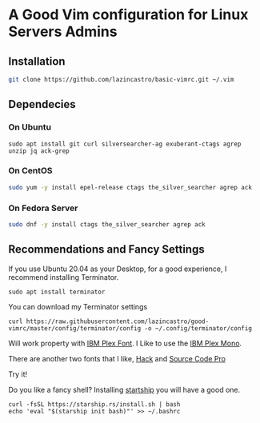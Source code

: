 # A Good Vim configuration for Linux Servers Admins

## Installation

```bash
git clone https://github.com/lazincastro/basic-vimrc.git ~/.vim
```

## Dependecies
### On Ubuntu
```shell
sudo apt install git curl silversearcher-ag exuberant-ctags agrep unzip jq ack-grep 
```
### On CentOS
```bash
sudo yum -y install epel-release ctags the_silver_searcher agrep ack
```
### On Fedora Server
```bash
sudo dnf -y install ctags the_silver_searcher agrep ack
```

## Recommendations and Fancy Settings

If you use Ubuntu 20.04 as your Desktop, for a good experience, I recommend installing Terminator.
```shell
sudo apt install terminator
```

You can download my Terminator settings

```shell
curl https://raw.githubusercontent.com/lazincastro/good-vimrc/master/config/terminator/config -o ~/.config/terminator/config
```

Will work property with [IBM Plex Font](https://github.com/IBM/plex). I Like to use the [IBM Plex Mono](https://github.com/IBM/plex/tree/master/IBM-Plex-Mono/fonts/complete/ttf).

There are another two fonts that I like, [Hack](https://sourcefoundry.org/hack/) and [Source Code Pro](https://adobe-fonts.github.io/source-code-pro/)

Try it!

Do you like a fancy shell? Installing [startship](https://starship.rs/) you will have a good one.
    
```shell
curl -fsSL https://starship.rs/install.sh | bash
echo 'eval "$(starship init bash)"' >> ~/.bashrc
```


